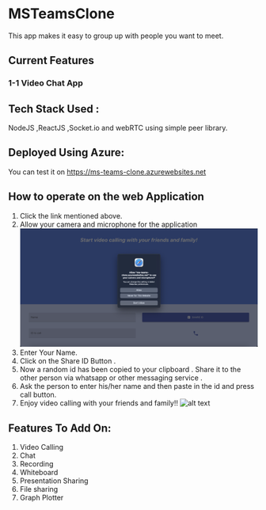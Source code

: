 # MSTeamsClone

This app makes it easy to group up with people you want to meet. 

## Current Features

### 1-1 Video Chat App

## Tech Stack Used :
NodeJS ,ReactJS ,Socket.io and webRTC using simple peer library.

## Deployed Using Azure:
You can test it on https://ms-teams-clone.azurewebsites.net 

## How to operate on the web Application

1. Click the link mentioned above.
2. Allow your camera and microphone for the application
![alt text](https://github.com/garvitchaudhary9/msTeamsClone/blob/master/ScreenShot1.png)
3. Enter Your Name.
4. Click on the Share ID Button .
5. Now a random id has been copied to your clipboard . Share it to the other person via whatsapp or other messaging service .
6. Ask the person to enter his/her name and then paste in the id and press call button.
7. Enjoy video calling with your friends and family!!
![alt text]()
## Features To Add On:

1. Video Calling 
2. Chat 
3. Recording
4. Whiteboard
5. Presentation Sharing
6. File sharing 
7. Graph Plotter
